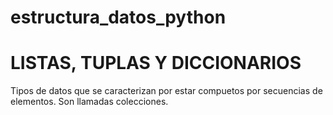 # estructura_datos_python

# LISTAS, TUPLAS Y DICCIONARIOS 

Tipos de datos que se caracterizan por estar compuetos por secuencias de elementos. Son llamadas colecciones.